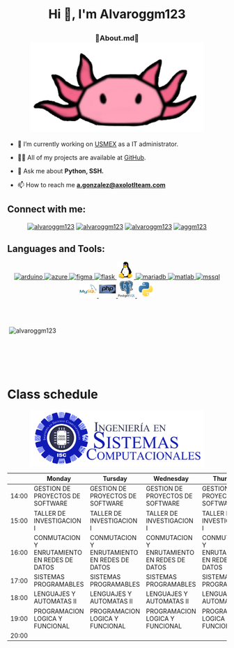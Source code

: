<h1 align="center">

Hi 👋, I'm Alvaroggm123</h1>
<h3 align="center">
  🙏About.md🙏  
  <img src="./pictures/MainPet.png " width = "400"/>
</h3>


- 🔭 I’m currently working on [USMEX](usmex.mx) as a IT administrator.

- 👨‍💻 All of my projects are available at [GitHub](github.com/Alvaroggm123).

- 💬 Ask me about **Python, SSH.**

- 📫 How to reach me **a.gonzalez@axolotlteam.com**

<h2 align="left">Connect with me:</h3>
<p align="center">
<a href="https://linkedin.com/in/alvaroggm123" target="blank"><img align="center" src="https://raw.githubusercontent.com/rahuldkjain/github-profile-readme-generator/master/src/images/icons/Social/linked-in-alt.svg" alt="alvaroggm123" height="30" width="40" /></a>
<a href="https://stackoverflow.com/users/alvaroggm123" target="blank"><img align="center" src="https://raw.githubusercontent.com/rahuldkjain/github-profile-readme-generator/master/src/images/icons/Social/stack-overflow.svg" alt="alvaroggm123" height="30" width="40" /></a>
<a href="https://kaggle.com/alvaroggm123" target="blank"><img align="center" src="https://raw.githubusercontent.com/rahuldkjain/github-profile-readme-generator/master/src/images/icons/Social/kaggle.svg" alt="alvaroggm123" height="30" width="40" /></a>
<a href="https://instagram.com/aggm123" target="blank"><img align="center" src="https://raw.githubusercontent.com/rahuldkjain/github-profile-readme-generator/master/src/images/icons/Social/instagram.svg" alt="aggm123" height="30" width="40" /></a>
</p>

<h2 align="left">Languages and Tools:</h3>
<p align="center"> <a href="https://www.arduino.cc/" target="_blank" rel="noreferrer"> <img src="https://cdn.worldvectorlogo.com/logos/arduino-1.svg" alt="arduino" width="40" height="40"/> </a> <a href="https://azure.microsoft.com/en-in/" target="_blank" rel="noreferrer"> <img src="https://www.vectorlogo.zone/logos/microsoft_azure/microsoft_azure-icon.svg" alt="azure" width="40" height="40"/> </a> <a href="https://www.figma.com/" target="_blank" rel="noreferrer"> <img src="https://www.vectorlogo.zone/logos/figma/figma-icon.svg" alt="figma" width="40" height="40"/> </a> <a href="https://flask.palletsprojects.com/" target="_blank" rel="noreferrer"> <img src="https://www.vectorlogo.zone/logos/pocoo_flask/pocoo_flask-icon.svg" alt="flask" width="40" height="40"/> </a> <a href="https://www.linux.org/" target="_blank" rel="noreferrer"> <img src="https://raw.githubusercontent.com/devicons/devicon/master/icons/linux/linux-original.svg" alt="linux" width="40" height="40"/> </a> <a href="https://mariadb.org/" target="_blank" rel="noreferrer"> <img src="https://www.vectorlogo.zone/logos/mariadb/mariadb-icon.svg" alt="mariadb" width="40" height="40"/> </a> <a href="https://www.mathworks.com/" target="_blank" rel="noreferrer"> <img src="https://upload.wikimedia.org/wikipedia/commons/2/21/Matlab_Logo.png" alt="matlab" width="40" height="40"/> </a> <a href="https://www.microsoft.com/en-us/sql-server" target="_blank" rel="noreferrer"> <img src="https://www.svgrepo.com/show/303229/microsoft-sql-server-logo.svg" alt="mssql" width="40" height="40"/> </a> <a href="https://www.mysql.com/" target="_blank" rel="noreferrer"> <img src="https://raw.githubusercontent.com/devicons/devicon/master/icons/mysql/mysql-original-wordmark.svg" alt="mysql" width="40" height="40"/> </a> <a href="https://www.php.net" target="_blank" rel="noreferrer"> <img src="https://raw.githubusercontent.com/devicons/devicon/master/icons/php/php-original.svg" alt="php" width="40" height="40"/> </a> <a href="https://www.postgresql.org" target="_blank" rel="noreferrer"> <img src="https://raw.githubusercontent.com/devicons/devicon/master/icons/postgresql/postgresql-original-wordmark.svg" alt="postgresql" width="40" height="40"/> </a> <a href="https://www.python.org" target="_blank" rel="noreferrer"> <img src="https://raw.githubusercontent.com/devicons/devicon/master/icons/python/python-original.svg" alt="python" width="40" height="40"/> </a> </p>
<br>
<br>

<p>&nbsp;<img align="center" src="https://github-readme-stats.vercel.app/api?username=alvaroggm123&show_icons=true&locale=en" alt="alvaroggm123" /></p>

<br>
<br>
<br>
<br>

<h1>Class schedule</h1>
<p align="center">


  <img src="./pictures/isc.png " width = "400" align="center">

|       	| Monday                                       	| Tursday                                      	| Wednesday                                    	| Thursday                                     	| Friday                                       	|   	|
|-------	|----------------------------------------------	|----------------------------------------------	|----------------------------------------------	|----------------------------------------------	|----------------------------------------------	|---	|
| 14:00 	|       GESTION DE PROYECTOS DE SOFTWARE       	|       GESTION DE PROYECTOS DE SOFTWARE       	|       GESTION DE PROYECTOS DE SOFTWARE       	|       GESTION DE PROYECTOS DE SOFTWARE       	|       GESTION DE PROYECTOS DE SOFTWARE       	|   	|
| 15:00 	|           TALLER DE INVESTIGACION I          	|           TALLER DE INVESTIGACION I          	|           TALLER DE INVESTIGACION I          	|           TALLER DE INVESTIGACION I          	|       GESTION DE PROYECTOS DE SOFTWARE       	|   	|
| 16:00 	| CONMUTACION Y ENRUTAMIENTO EN REDES DE DATOS 	| CONMUTACION Y ENRUTAMIENTO EN REDES DE DATOS 	| CONMUTACION Y ENRUTAMIENTO EN REDES DE DATOS 	| CONMUTACION Y ENRUTAMIENTO EN REDES DE DATOS 	| CONMUTACION Y ENRUTAMIENTO EN REDES DE DATOS 	|   	|
| 17:00 	|             SISTEMAS PROGRAMABLES            	|             SISTEMAS PROGRAMABLES            	|             SISTEMAS PROGRAMABLES            	|             SISTEMAS PROGRAMABLES            	|                                              	|   	|
| 18:00 	|           LENGUAJES Y AUTOMATAS II           	|           LENGUAJES Y AUTOMATAS II           	|           LENGUAJES Y AUTOMATAS II           	|           LENGUAJES Y AUTOMATAS II           	|           LENGUAJES Y AUTOMATAS II           	|   	|
| 19:00 	|        PROGRAMACION LOGICA Y FUNCIONAL       	|        PROGRAMACION LOGICA Y FUNCIONAL       	|        PROGRAMACION LOGICA Y FUNCIONAL       	|        PROGRAMACION LOGICA Y FUNCIONAL       	|                                              	|   	|
| 20:00 	|                                              	|                                              	|                                              	|                                              	|                                              	|   	|

</p>
